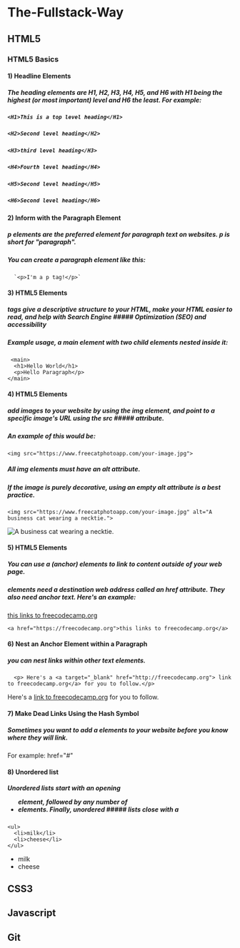 # The-Fullstack-Way

## HTML5

### HTML5 Basics 

#### 1) Headline  Elements 
#####  The heading elements are H1, H2, H3, H4, H5, and H6 with H1 being the highest (or most important) level and H6 the least. For example:

##### `<H1>This is a top level heading</H1> `
##### `<H2>Second level heading</H2> `
##### `<H3>third level heading</H3> `
##### `<H4>Fourth level heading</H4> `
##### `<H5>Second level heading</H5> `
##### `<H6>Second level heading</H6> `

#### 2) Inform with the Paragraph Element
##### p elements are the preferred element for paragraph text on websites. p is short for "paragraph".
##### You can create a paragraph element like this:
      `<p>I'm a p tag!</p>`

#### 3) HTML5 Elements
##### tags give a descriptive structure to your HTML, make your HTML easier to read, and help with Search Engine ##### Optimization (SEO) and accessibility

##### Example usage, a main element with two child elements nested inside it:
```
 <main>  
  <h1>Hello World</h1> 
  <p>Hello Paragraph</p> 
</main> 
```

#### 4) HTML5 Elements
##### add images to your website by using the img element, and point to a specific image's URL using the src         ##### attribute.
##### An example of this would be:
```
<img src="https://www.freecatphotoapp.com/your-image.jpg">
```
##### All img elements must have an alt attribute.
##### If the image is purely decorative, using an empty alt attribute is a best practice.
 ```
<img src="https://www.freecatphotoapp.com/your-image.jpg" alt="A business cat wearing a necktie.">
```
<img src="https://www.freecatphotoapp.com/your-image.jpg" alt="A business cat wearing a necktie.">


#### 5) HTML5 Elements
##### You can use a (anchor) elements to link to content outside of your web page.
##### <a> elements need a destination web address called an href attribute. They also need anchor text. Here's an example:
<a href="https://freecodecamp.org">this links to freecodecamp.org</a>
```
<a href="https://freecodecamp.org">this links to freecodecamp.org</a>
```
#### 6) Nest an Anchor Element within a Paragraph
##### you can nest links within other text elements.
``` 
  <p> Here's a <a target="_blank" href="http://freecodecamp.org"> link to freecodecamp.org</a> for you to follow.</p>
```
 <p> Here's a <a target="_blank" href="http://freecodecamp.org"> link to freecodecamp.org</a> for you to follow.</p>

#### 7) Make Dead Links Using the Hash Symbol
##### Sometimes you want to add a elements to your website before you know where they will link.
For example: href="#"

#### 8) Unordered list
##### Unordered lists start with an opening <ul> element, followed by any number of <li> elements. Finally, unordered  ##### lists close with a </ul>
```
<ul>
  <li>milk</li>
  <li>cheese</li>
</ul>
```
<ul>
  <li>milk</li>
  <li>cheese</li>
</ul>

## CSS3

## Javascript

## Git

